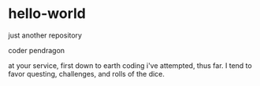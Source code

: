# hello-world
just another repository

coder pendragon

at your service,
first down to earth coding i've attempted, thus far. 
I tend to favor questing, challenges, and rolls of the dice. 

